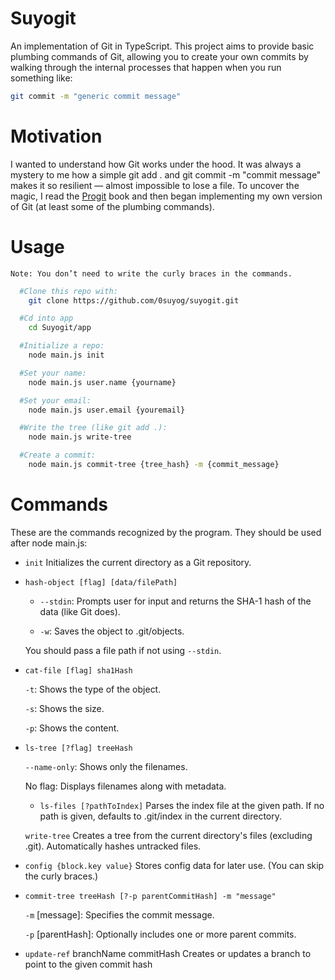 # Suyogit

An implementation of Git in TypeScript. This project aims to provide basic plumbing commands of Git, allowing you to create your own commits by walking through the internal processes that happen when you run something like:
``` bash
git commit -m "generic commit message"
```

# Motivation

I wanted to understand how Git works under the hood. It was always a mystery to me how a simple git add . and git commit -m "commit message" makes it so resilient — almost impossible to lose a file. To uncover the magic, I read the  [Progit](https://git-scm.com/book/en/v2/Git-Internals-Plumbing-and-Porcelain) book and then began implementing my own version of Git (at least some of the plumbing commands).
# Usage

    Note: You don’t need to write the curly braces in the commands.
``` bash
  #Clone this repo with:
    git clone https://github.com/0suyog/suyogit.git

  #Cd into app
    cd Suyogit/app

  #Initialize a repo:
    node main.js init

  #Set your name:
    node main.js user.name {yourname}

  #Set your email:
    node main.js user.email {youremail}

  #Write the tree (like git add .):
    node main.js write-tree

  #Create a commit:
    node main.js commit-tree {tree_hash} -m {commit_message}

```
# Commands

These are the commands recognized by the program. They should be used after node main.js:

- `init`
	Initializes the current directory as a Git repository.

- `hash-object [flag] [data/filePath]`

	- `--stdin`: Prompts user for input and returns the SHA-1 hash of the data (like Git does).

	- `-w`: Saves the object to .git/objects.

	You should pass a file path if not using `--stdin`.

- `cat-file [flag] sha1Hash`

	 `-t`: Shows the type of the object.

	 `-s`: Shows the size.

	 `-p`: Shows the content.

- `ls-tree [?flag] treeHash`

	`--name-only`: Shows only the filenames.

	No flag: Displays filenames along with metadata.

	- `ls-files [?pathToIndex]`
	Parses the index file at the given path. If no path is given, defaults to .git/index in the current directory.

	`write-tree`
	Creates a tree from the current directory's files (excluding .git). Automatically hashes untracked files.

- `config {block.key value}`
	Stores config data for later use. (You can skip the curly braces.)

- `commit-tree treeHash [?-p parentCommitHash] -m "message"`

	`-m` [message]: Specifies the commit message.

	`-p` [parentHash]: Optionally includes one or more parent commits.

- `update-ref` branchName commitHash
	Creates or updates a branch to point to the given commit hash

